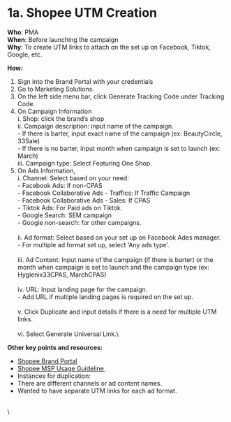 # 1a. Shopee UTM Creation

**Who**: PMA \
**When**: Before launching the campaign  \
**Why**: To create UTM links to attach on the set up on Facebook, Tiktok, Google, etc.&#x20;

**How:** &#x20;

1. Sign into the Brand Portal with your credentials&#x20;
2. Go to Marketing Solutions.&#x20;
3. On the left side menu bar, click Generate Tracking Code under Tracking Code.&#x20;
4. On Campaign Information\
   i. Shop: click the brand’s shop \
   ii. Campaign description: input name of the campaign. \
   &#x20;   \- If there is barter, input exact name of the campaign (ex: BeautyCircle, 33Sale) \
   &#x20;   \- If there is no barter, input month when campaign is set to launch (ex: March) \
   iii. Campaign type: Select Featuring One Shop.
5. On Ads Information,\
   i. Channel: Select based on your need:\
   \- Facebook Ads: If non-CPAS \
   \- Facebook Collaborative Ads - Traffics: If Traffic Campaign \
   \- Facebook Collaborative Ads - Sales: If CPAS\
   \- Tiktok Ads: For Paid ads on Tiktok. \
   \- Google Search: SEM campaign \
   \- Google non-search: for other campaigns. \
   \
   ii. Ad format: Select based on your set up on Facebook Ades manager.\
   \- For multiple ad format set up, select ‘Any ads type’.\
   \
   iii. Ad Content: Input name of the campaign (if there is barter) or the month when campaign is set to launch and the campaign type (ex: Hygienix33CPAS, MarchCPAS)\
   \
   iv. URL: Input landing page for the campaign.\
   \- Add URL if multiple landing pages is required on the set up.\
   \
   v. Click Duplicate and input details if there is a need for multiple UTM links.\
   \
   vi. Select Generate Universal Link.\


**Other key points and resources:**&#x20;

* [Shopee Brand Portal](https://brandportal.shopee.com/)&#x20;
* [Shopee MSP Usage Guideline ](https://traffixph.sharepoint.com/sites/Traffix/\_layouts/15/guestaccess.aspx?guestaccesstoken=doHk7ZQAL4wkVsU1Yn3X9c0xZreixh2j5Eyqcldgym0%3D\&docid=2\_13a6e2cbaa9af4ac78cba1643588a132a\&rev=1\&e=gxWd4u)&#x20;
* Instances for duplication:&#x20;
* There are different channels or ad content names.&#x20;
* Wanted to have separate UTM links for each ad format.&#x20;



\
\
